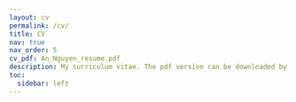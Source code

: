 ```yaml
---
layout: cv
permalink: /cv/
title: CV
nav: true
nav_order: 5
cv_pdf: An_Nguyen_resume.pdf
description: My curriculum vitae. The pdf version can be downloaded by pressing the download button on the top-right corner.
toc:
  sidebar: left
---
```

